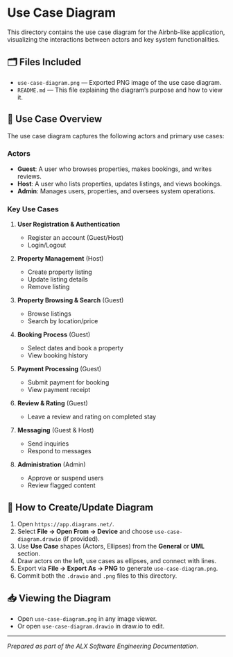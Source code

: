 # Use Case Diagram

This directory contains the use case diagram for the Airbnb-like application, visualizing the interactions between actors and key system functionalities.

## 🗂️ Files Included

* `use-case-diagram.png` — Exported PNG image of the use case diagram.
* `README.md` — This file explaining the diagram’s purpose and how to view it.

## 🎯 Use Case Overview

The use case diagram captures the following actors and primary use cases:

### Actors

* **Guest**: A user who browses properties, makes bookings, and writes reviews.
* **Host**: A user who lists properties, updates listings, and views bookings.
* **Admin**: Manages users, properties, and oversees system operations.

### Key Use Cases

1. **User Registration & Authentication**

   * Register an account (Guest/Host)
   * Login/Logout

2. **Property Management** (Host)

   * Create property listing
   * Update listing details
   * Remove listing

3. **Property Browsing & Search** (Guest)

   * Browse listings
   * Search by location/price

4. **Booking Process** (Guest)

   * Select dates and book a property
   * View booking history

5. **Payment Processing** (Guest)

   * Submit payment for booking
   * View payment receipt

6. **Review & Rating** (Guest)

   * Leave a review and rating on completed stay

7. **Messaging** (Guest & Host)

   * Send inquiries
   * Respond to messages

8. **Administration** (Admin)

   * Approve or suspend users
   * Review flagged content

## 🚀 How to Create/Update Diagram

1. Open `https://app.diagrams.net/`.
2. Select **File → Open From → Device** and choose `use-case-diagram.drawio` (if provided).
3. Use **Use Case** shapes (Actors, Ellipses) from the **General** or **UML** section.
4. Draw actors on the left, use cases as ellipses, and connect with lines.
5. Export via **File → Export As → PNG** to generate `use-case-diagram.png`.
6. Commit both the `.drawio` and `.png` files to this directory.

## 📥 Viewing the Diagram

* Open `use-case-diagram.png` in any image viewer.
* Or open `use-case-diagram.drawio` in draw\.io to edit.

---

*Prepared as part of the ALX Software Engineering Documentation.*
